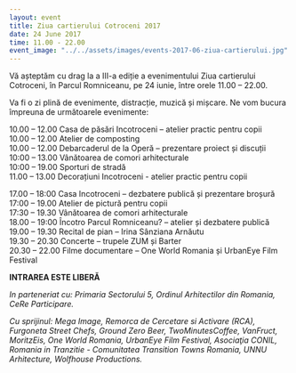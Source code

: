 ```yaml
---
layout: event
title: Ziua cartierului Cotroceni 2017
date: 24 June 2017
time: 11.00 - 22.00
event_image: "../../assets/images/events-2017-06-ziua-cartierului.jpg"
---
```


Vă așteptăm cu drag la a III-a ediție a evenimentului Ziua cartierului Cotroceni, în Parcul Romniceanu, pe 24 iunie, între orele 11.00 – 22.00.

Va fi o zi plină de evenimente, distracție, muzică și mișcare. Ne vom bucura împreuna de următoarele evenimente:

10.00 – 12.00    Casa de păsări Incotroceni – atelier practic pentru copii  
10.00 – 12.00    Atelier de composting  
10.00 – 12.00    Debarcaderul de la Operă – prezentare proiect și discuții  
10:00 – 13.00    Vânătoarea de comori arhitecturale  
10:00 – 19.00    Sporturi de stradă  
11.00 – 13.00    Decorațiuni Incotroceni - atelier practic pentru copii  

17.00 – 18:00    Casa Incotroceni – dezbatere publică și prezentare broșură  
17:00 – 19.00    Atelier de pictură pentru copii  
17:30 – 19.30    Vânătoarea de comori arhitecturale  
18.00 – 19:00    Încotro Parcul Romniceanu? – atelier și dezbatere publică  
19.00 – 19.30    Recital de pian –  Irina Sânziana Arnăutu  
19.30 – 20.30    Concerte – trupele ZUM și Barter  
20.30 – 22.00    Filme documentare – One World Romania și UrbanEye Film Festival  

**INTRAREA ESTE LIBERĂ**

*In parteneriat cu:  Primaria Sectorului 5, Ordinul Arhitectilor din Romania, CeRe Participare.*

*Cu sprijinul: Mega Image, Remorca de Cercetare si Activare (RCA), Furgoneta Street Chefs, Ground Zero Beer, TwoMinutesCoffee, VanFruct, MoritzEis, One World Romania, UrbanEye Film Festival, Asociaţia CONIL, Romania in Tranzitie - Comunitatea Transition Towns Romania, UNNU Arhitecture, Wolfhouse Productions.*
